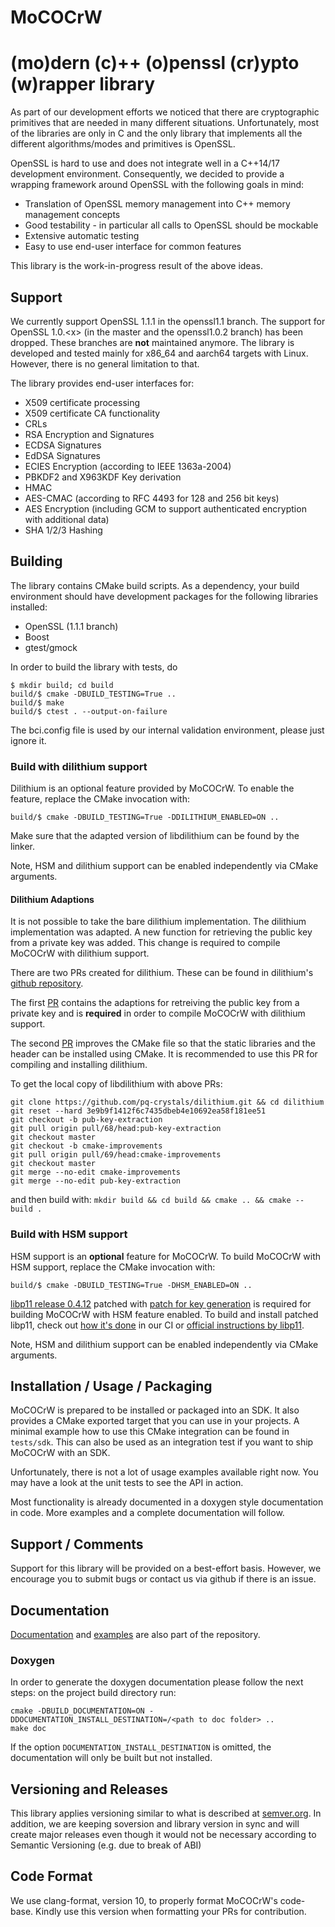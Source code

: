 MoCOCrW
===================================================

(mo)dern (c)++ (o)penssl (cr)ypto (w)rapper library
===================================================

As part of our development efforts we noticed that there are cryptographic
primitives that are needed in many different situations. Unfortunately,
most of the libraries are only in C and the only library that implements all
the different algorithms/modes and primitives is OpenSSL.

OpenSSL is hard to use and does not integrate well in a C++14/17 development
environment. Consequently, we decided to provide a wrapping framework around
OpenSSL with the following goals in mind:
 * Translation of OpenSSL memory management into C++ memory management concepts
 * Good testability - in particular all calls to OpenSSL should be mockable
 * Extensive automatic testing
 * Easy to use end-user interface for common features

This library is the work-in-progress result of the above ideas.

## Support
We currently support OpenSSL 1.1.1 in the openssl1.1 branch. The support for
OpenSSL 1.0.\<x\> (in the master and the openssl1.0.2 branch) has been dropped. These
branches are **not** maintained anymore. The library is developed and tested mainly for
x86_64 and aarch64 targets with Linux. However, there is no general limitation to that.


The library provides end-user interfaces for:
 * X509 certificate processing
 * X509 certificate CA functionality
 * CRLs
 * RSA Encryption and Signatures
 * ECDSA Signatures
 * EdDSA Signatures
 * ECIES Encryption (according to IEEE 1363a-2004)
 * PBKDF2 and X963KDF Key derivation
 * HMAC
 * AES-CMAC (according to RFC 4493 for 128 and 256 bit keys)
 * AES Encryption (including GCM to support authenticated encryption with additional data)
 * SHA 1/2/3 Hashing

## Building

The library contains CMake build scripts. As a dependency, your build environment should
have development packages for the following libraries installed:
 * OpenSSL (1.1.1 branch)
 * Boost
 * gtest/gmock

In order to build the library with tests, do
```
$ mkdir build; cd build
build/$ cmake -DBUILD_TESTING=True ..
build/$ make
build/$ ctest . --output-on-failure
```

The bci.config file is used by our internal validation environment, please just ignore it.

### Build with dilithium support

Dilithium is an optional feature provided by MoCOCrW. To enable the feature,
replace the CMake invocation with:
```
build/$ cmake -DBUILD_TESTING=True -DDILITHIUM_ENABLED=ON ..
```

Make sure that the adapted version of libdilithium can be found by the linker.

Note, HSM and dilithium support can be enabled independently via CMake arguments.

#### Dilithium Adaptions

It is not possible to take the bare dilithium implementation. The dilithium implementation was
adapted. A new function for retrieving the public key from a private key was added. This change is
required to compile MoCOCrW with dilithium support.

There are two PRs created for dilithium. These can be found in dilithium's [github
repository](https://github.com/pq-crystals/dilithium/).

The first [PR](https://github.com/pq-crystals/dilithium/pull/68) contains the adaptions for
retreiving the public key from a private key and is **required** in order to compile MoCOCrW with
dilithium support.

The second [PR](https://github.com/pq-crystals/dilithium/pull/69) improves the CMake file so that
the static libraries and the header can be installed using CMake. It is recommended to use this PR
for compiling and installing dilithium.

To get the local copy of libdilithium with above PRs:
```
git clone https://github.com/pq-crystals/dilithium.git && cd dilithium
git reset --hard 3e9b9f1412f6c7435dbeb4e10692ea58f181ee51
git checkout -b pub-key-extraction
git pull origin pull/68/head:pub-key-extraction
git checkout master
git checkout -b cmake-improvements
git pull origin pull/69/head:cmake-improvements
git checkout master
git merge --no-edit cmake-improvements
git merge --no-edit pub-key-extraction
```

and then build with:
`mkdir build && cd build && cmake .. && cmake --build .`

### Build with HSM support

HSM support is an **optional** feature for MoCOCrW. To build MoCOCrW with HSM support, replace the
CMake invocation with:
```
build/$ cmake -DBUILD_TESTING=True -DHSM_ENABLED=ON ..
```

[libp11 release 0.4.12](https://github.com/OpenSC/libp11/releases/tag/libp11-0.4.12) patched with
[patch for key generation](https://github.com/bmwcarit/MoCOCrW/blob/openssl1.1/dockerfiles/feature-support/hsm-patches/0001-Introduce-generic-keypair-generation-interface-and-e.patch) is required for building MoCOCrW with
HSM feature enabled. To build and install patched libp11, check out [how it's done](https://github.com/bmwcarit/MoCOCrW/blob/openssl1.1/dockerfiles/feature-support/Dockerfile#L31) in our CI or [official instructions by libp11](https://github.com/OpenSC/libp11/blob/master/INSTALL.md).

Note, HSM and dilithium support can be enabled independently via CMake arguments.

## Installation / Usage / Packaging

MoCOCrW is prepared to be installed or packaged into an SDK. It also provides a CMake
exported target that you can use in your projects. A minimal example how to use this CMake
integration can be found in `tests/sdk`. This can also be used as an integration test if you
want to ship MoCOCrW with an SDK.

Unfortunately, there is not a lot of usage examples available right now. You may have a look
at the unit tests to see the API in action.

Most functionality is already documented in a doxygen style documentation in code.
More examples and a complete documentation will follow.

## Support / Comments

Support for this library will be provided on a best-effort basis. However, we encourage
you to submit bugs or contact us via github if there is an issue.

## Documentation

[Documentation](doc/examples/) and [examples](examples) are also part of the repository.

### Doxygen

In order to generate the doxygen documentation please follow the next steps:
on the project build directory run:

```
cmake -DBUILD_DOCUMENTATION=ON -DDOCUMENTATION_INSTALL_DESTINATION=/<path to doc folder> ..
make doc
```

If the option `DOCUMENTATION_INSTALL_DESTINATION` is omitted, the documentation will only be built
but not installed.

## Versioning and Releases
This library applies versioning similar to what is described at [semver.org](https://semver.org).
In addition, we are keeping soversion and library version in sync and will create major releases
even though it would not be necessary according to Semantic Versioning (e.g. due to break of ABI)

## Code Format

We use clang-format, version 10, to properly format MoCOCrW's code-base. Kindly use this version
when formatting your PRs for contribution.
